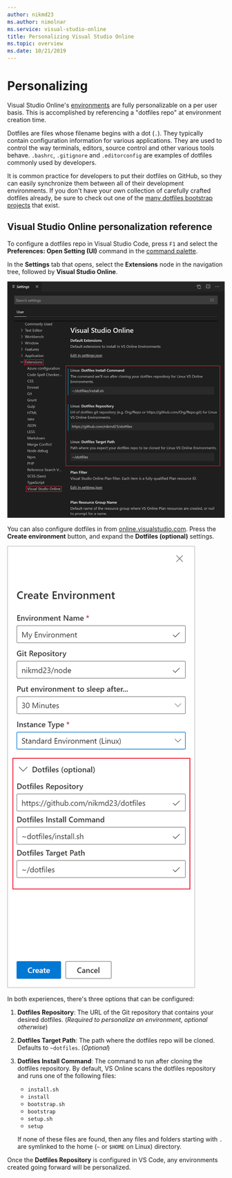 ```yaml
---
author: nikmd23
ms.author: nimolnar
ms.service: visual-studio-online
title: Personalizing Visual Studio Online
ms.topic: overview
ms.date: 10/21/2019
---
```


# Personalizing

Visual Studio Online's [environments](../overview/what-is-vsonline.md#environments) are fully personalizable on a per user basis. This is accomplished by referencing a "dotfiles repo" at environment creation time.

Dotfiles are files whose filename begins with a dot (`.`). They typically contain configuration information for various applications. They are used to control the way terminals, editors, source control and other various tools behave. `.bashrc`, `.gitignore` and `.editorconfig` are examples of dotfiles commonly used by developers. 

It is common practice for developers to put their dotfiles on GitHub, so they can easily synchronize them between all of their development environments. If you don't have your own collection of carefully crafted dotfiles already, be sure to check out one of the [many dotfiles bootstrap projects](https://dotfiles.github.io/) that exist.

## Visual Studio Online personalization reference

To configure a dotfiles repo in Visual Studio Code, press `F1` and select the **Preferences: Open Setting (UI)** command in the [command palette](https://code.visualstudio.com/docs/getstarted/userinterface#_command-palette).

In the **Settings** tab that opens, select the **Extensions** node in the navigation tree, followed by **Visual Studio Online**. 

![Visual Studio Online Settings in Visual Studio Code](../images/personalizing-dotfiles-vsc.png)

You can also configure dotfiles in from [online.visualstudio.com](http://online.visualstudio.com). Press the **Create environment** button, and expand the **Dotfiles (optional)** settings.

![Visual Studio Online Dotfiles Settings](../images/personalizing-dotfiles-vso.png)

In both experiences, there's three options that can be configured:

1. **Dotfiles Repository**: The URL of the Git repository that contains your desired dotfiles. (*Required to personalize an environment, optional otherwise*)
2. **Dotfiles Target Path**: The path where the dotfiles repo will be cloned. Defaults to `~dotfiles`. (*Optional*)
3. **Dotfiles Install Command**: The command to run after cloning the dotfiles repository. By default, VS Online scans the dotfiles repository and runs one of the following files:
    - `install.sh`
    - `install`
    - `bootstrap.sh`
    - `bootstrap`
    - `setup.sh`
    - `setup`
    
    If none of these files are found, then any files and folders starting with `.` are symlinked to the home (`~` or `$HOME` on Linux) directory.

Once the **Dotfiles Repository** is configured in VS Code, any environments created going forward will be personalized.